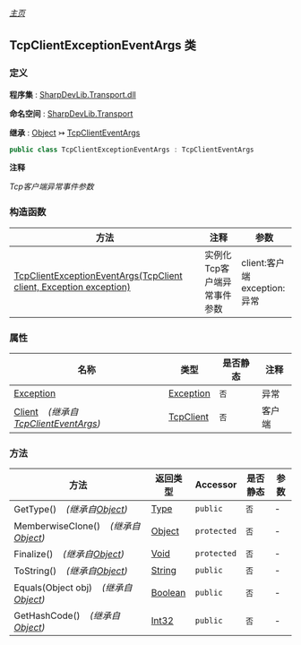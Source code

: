 ###### [主页](./Index.md "主页")

## TcpClientExceptionEventArgs 类

### 定义

**程序集** : [SharpDevLib.Transport.dll](./SharpDevLib.Transport.assembly.md "SharpDevLib.Transport.dll")

**命名空间** : [SharpDevLib.Transport](./SharpDevLib.Transport.namespace.md "SharpDevLib.Transport")

**继承** : [Object](https://learn.microsoft.com/en-us/dotnet/api/system.object "Object") ↣ [TcpClientEventArgs](./SharpDevLib.Transport.TcpClientEventArgs.md "TcpClientEventArgs")

``` csharp
public class TcpClientExceptionEventArgs : TcpClientEventArgs
```

**注释**

*Tcp客户端异常事件参数*


### 构造函数

|方法|注释|参数|
|---|---|---|
|[TcpClientExceptionEventArgs(TcpClient client, Exception exception)](./SharpDevLib.Transport.TcpClientExceptionEventArgs.ctor.TcpClient.Exception.md "TcpClientExceptionEventArgs(TcpClient client, Exception exception)")|实例化Tcp客户端异常事件参数|client:客户端<br>exception:异常|


### 属性

|名称|类型|是否静态|注释|
|---|---|---|---|
|[Exception](./SharpDevLib.Transport.TcpClientExceptionEventArgs.Exception.md "Exception")|[Exception](https://learn.microsoft.com/en-us/dotnet/api/system.exception "Exception")|`否`|异常|
|[Client](./SharpDevLib.Transport.TcpClientEventArgs.Client.md "Client")&nbsp;&nbsp;&nbsp;&nbsp;*(继承自[TcpClientEventArgs](./SharpDevLib.Transport.TcpClientEventArgs.md "TcpClientEventArgs"))*|[TcpClient](./SharpDevLib.Transport.TcpClient.md "TcpClient")|`否`|客户端|


### 方法

|方法|返回类型|Accessor|是否静态|参数|
|---|---|---|---|---|
|GetType()&nbsp;&nbsp;&nbsp;&nbsp;*(继承自[Object](https://learn.microsoft.com/en-us/dotnet/api/system.object "Object"))*|[Type](https://learn.microsoft.com/en-us/dotnet/api/system.type "Type")|`public`|`否`|-|
|MemberwiseClone()&nbsp;&nbsp;&nbsp;&nbsp;*(继承自[Object](https://learn.microsoft.com/en-us/dotnet/api/system.object "Object"))*|[Object](https://learn.microsoft.com/en-us/dotnet/api/system.object "Object")|`protected`|`否`|-|
|Finalize()&nbsp;&nbsp;&nbsp;&nbsp;*(继承自[Object](https://learn.microsoft.com/en-us/dotnet/api/system.object "Object"))*|[Void](https://learn.microsoft.com/en-us/dotnet/api/system.void "Void")|`protected`|`否`|-|
|ToString()&nbsp;&nbsp;&nbsp;&nbsp;*(继承自[Object](https://learn.microsoft.com/en-us/dotnet/api/system.object "Object"))*|[String](https://learn.microsoft.com/en-us/dotnet/api/system.string "String")|`public`|`否`|-|
|Equals(Object obj)&nbsp;&nbsp;&nbsp;&nbsp;*(继承自[Object](https://learn.microsoft.com/en-us/dotnet/api/system.object "Object"))*|[Boolean](https://learn.microsoft.com/en-us/dotnet/api/system.boolean "Boolean")|`public`|`否`|-|
|GetHashCode()&nbsp;&nbsp;&nbsp;&nbsp;*(继承自[Object](https://learn.microsoft.com/en-us/dotnet/api/system.object "Object"))*|[Int32](https://learn.microsoft.com/en-us/dotnet/api/system.int32 "Int32")|`public`|`否`|-|



